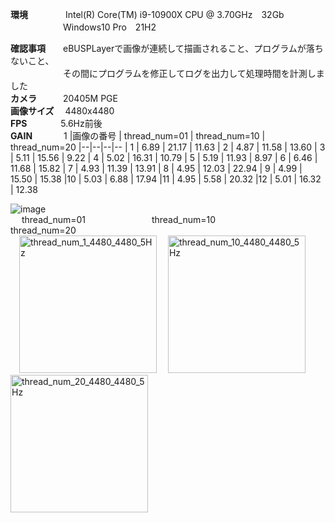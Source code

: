 **環境** 　　　　Intel(R) Core(TM) i9-10900X CPU @ 3.70GHz　32Gb<br>
　　　　　　Windows10 Pro　21H2

**確認事項**　　eBUSPLayerで画像が連続して描画されること、プログラムが落ちないこと、<br>
　　　　　　その間にプログラムを修正してログを出力して処理時間を計測しました<br>
**カメラ**　　　20405M PGE<br>
**画像サイズ** 　4480x4480<br>
**FPS**       　　 　  5.6Hz前後<br>
**GAIN**    　　　 1
|画像の番号 | thread_num=01 | thread_num=10 | thread_num=20
|--|--|--|--
| 1 |  6.89 | 21.17 | 11.63 
| 2 |  4.87 | 11.58 | 13.60 
| 3 |  5.11 | 15.56 |  9.22 
| 4 |  5.02 | 16.31 | 10.79 
| 5 |  5.19 | 11.93 |  8.97 
| 6 |  6.46 | 11.68 | 15.82 
| 7 |  4.93 | 11.39 | 13.91 
| 8 |  4.95 | 12.03 | 22.94 
| 9 |  4.99 | 15.50 | 15.38 
|10 |  5.03 |  6.88 | 17.94 
|11 |  4.95 |  5.58 | 20.32 
|12 |  5.01 | 16.32 | 12.38 
<br>

![image](https://user-images.githubusercontent.com/107820102/180385211-c931b3e5-abe0-4329-8835-2e046fad94c7.png)
<br>
&emsp; thread_num=01
&emsp;&emsp;&emsp;&emsp;&emsp;&emsp;&emsp; thread_num=10
&emsp;&emsp;&emsp;&emsp;&emsp;&emsp;&emsp; thread_num=20
<br>
&emsp;<img width="220" alt="thread_num_1_4480_4480_5Hz" src="https://user-images.githubusercontent.com/107820102/180964058-41d710d9-dc22-4be7-860a-5ce05785a761.png">
&emsp;<img width="220" alt="thread_num_10_4480_4480_5Hz" src="https://user-images.githubusercontent.com/107820102/180963914-899837e4-4e16-4b7f-96ce-e322312c6387.png">
&emsp;<img width="220" alt="thread_num_20_4480_4480_5Hz" src="https://user-images.githubusercontent.com/107820102/180963562-3fc73f5b-69fa-4eb9-9d69-82a082b59741.png">
